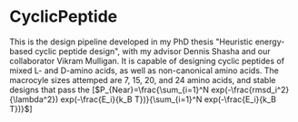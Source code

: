 # CyclicPeptide
This is the design pipeline developed in my PhD thesis "Heuristic energy-based cyclic peptide design", with my advisor Dennis Shasha and our collaborator Vikram Mulligan. It is capable of designing cyclic peptides of mixed L- and D-amino acids, as well as non-canonical amino acids. The macrocyle sizes attemped are 7, 15, 20, and 24 amino acids, and stable designs that pass the 
\[$P_{Near}=\frac{\sum_{i=1}^N exp(-\frac{rmsd_i^2}{\lambda^2}) exp(-\frac{E_i}{k_B T})}{\sum_{i=1}^N exp(-\frac{E_i}{k_B T})}$\]
